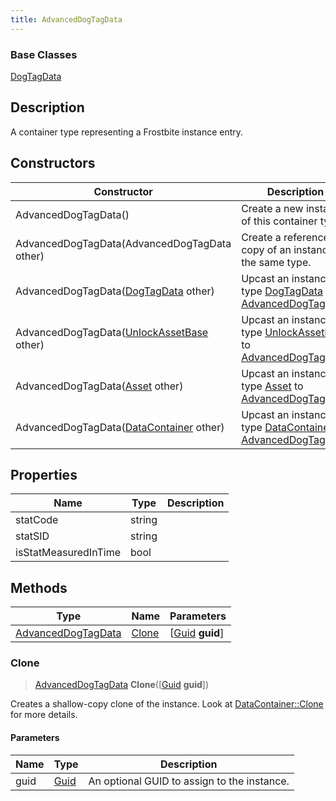 ```yaml
---
title: AdvancedDogTagData
---
```

### Base Classes

[DogTagData](/vext/ref/fb/dogtagdata/)

## Description

A container type representing a Frostbite instance entry.

## Constructors

| Constructor                                                                   | Description                                                                                                                 |
| ----------------------------------------------------------------------------- | --------------------------------------------------------------------------------------------------------------------------- |
| AdvancedDogTagData()                                                          | Create a new instance of this container type.                                                                               |
| AdvancedDogTagData(AdvancedDogTagData other)                                  | Create a reference copy of an instance of the same type.                                                                    |
| AdvancedDogTagData([DogTagData](/vext/ref/fb/dogtagdata/) other)                            | Upcast an instance of type [DogTagData](/vext/ref/fb/dogtagdata/) to [AdvancedDogTagData](/vext/ref/fb/advanceddogtagdata/).                            |
| AdvancedDogTagData([UnlockAssetBase](/vext/ref/fb/unlockassetbase/) other)                  | Upcast an instance of type [UnlockAssetBase](/vext/ref/fb/unlockassetbase/) to [AdvancedDogTagData](/vext/ref/fb/advanceddogtagdata/).                  |
| AdvancedDogTagData([Asset](/vext/ref/fb/asset/) other)                                      | Upcast an instance of type [Asset](/vext/ref/fb/asset/) to [AdvancedDogTagData](/vext/ref/fb/advanceddogtagdata/).                                      |
| AdvancedDogTagData([DataContainer](/vext/ref/shared/class/datacontainer) other) | Upcast an instance of type [DataContainer](/vext/ref/shared/class/datacontainer) to [AdvancedDogTagData](/vext/ref/fb/advanceddogtagdata/). |

## Properties

| Name                 | Type   | Description |
| -------------------- | ------ | ----------- |
| statCode             | string |             |
| statSID              | string |             |
| isStatMeasuredInTime | bool   |             |

## Methods

| Type                                     | Name            | Parameters                                     |
| ---------------------------------------- | --------------- | ---------------------------------------------- |
| [AdvancedDogTagData](/vext/ref/fb/advanceddogtagdata/) | [Clone](#clone) | \[[Guid](/vext/ref/shared/class/guid) **guid**\] |

### Clone

> [AdvancedDogTagData](/vext/ref/fb/advanceddogtagdata/) **Clone**(\[[Guid](/vext/ref/shared/class/guid) **guid**\])

Creates a shallow-copy clone of the instance. Look at [DataContainer::Clone](/vext/ref/shared/class/datacontainer#clone) for more details.

#### Parameters

| Name | Type         | Description                                 |
| ---- | ------------ | ------------------------------------------- |
| guid | [Guid](/vext/ref/shared/class/guid/) | An optional GUID to assign to the instance. |
